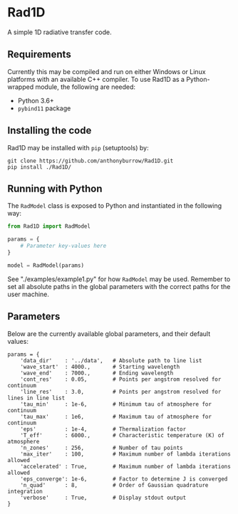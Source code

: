 # Rad1D

A simple 1D radiative transfer code.

## Requirements

Currently this may be compiled and run on either Windows or Linux platforms
with an available C++ compiler. To use Rad1D as a Python-wrapped module, the
following are needed:

* Python 3.6+
* `pybind11` package

## Installing the code

Rad1D may be installed with `pip` (setuptools) by:

```
git clone https://github.com/anthonyburrow/Rad1D.git
pip install ./Rad1D/
```

## Running with Python

The `RadModel` class is exposed to Python and instantiated in the following
way:

```python
from Rad1D import RadModel

params = {
    # Parameter key-values here
}

model = RadModel(params)
```

See "./examples/example1.py" for how `RadModel` may be used. Remember to set
all absolute paths in the global parameters with the correct paths for the user
machine.

## Parameters

Below are the currently available global parameters, and their default values:
```
params = {
    'data_dir'    : '../data',   # Absolute path to line list
    'wave_start'  : 4000.,       # Starting wavelength
    'wave_end'    : 7000.,       # Ending wavelength
    'cont_res'    : 0.05,        # Points per angstrom resolved for continuum
    'line_res'    : 3.0,         # Points per angstrom resolved for lines in line list
    'tau_min'     : 1e-6,        # Minimum tau of atmosphere for continuum
    'tau_max'     : 1e6,         # Maximum tau of atmosphere for continuum
    'eps'         : 1e-4,        # Thermalization factor
    'T_eff'       : 6000.,       # Characteristic temperature (K) of atmosphere
    'n_zones'     : 256,         # Number of tau points
    'max_iter'    : 100,         # Maximum number of lambda iterations allowed
    'accelerated' : True,        # Maximum number of lambda iterations allowed
    'eps_converge': 1e-6,        # Factor to determine J is converged
    'n_quad'      : 8,           # Order of Gaussian quadrature integration
    'verbose'     : True,        # Display stdout output
}
```
